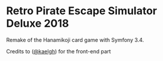 Retro Pirate Escape Simulator Deluxe 2018
=========================================

Remake of the Hanamikoji card game with Symfony 3.4.

Credits to ([@kaelgh](https://github.com/kaelgh)) for the front-end part
